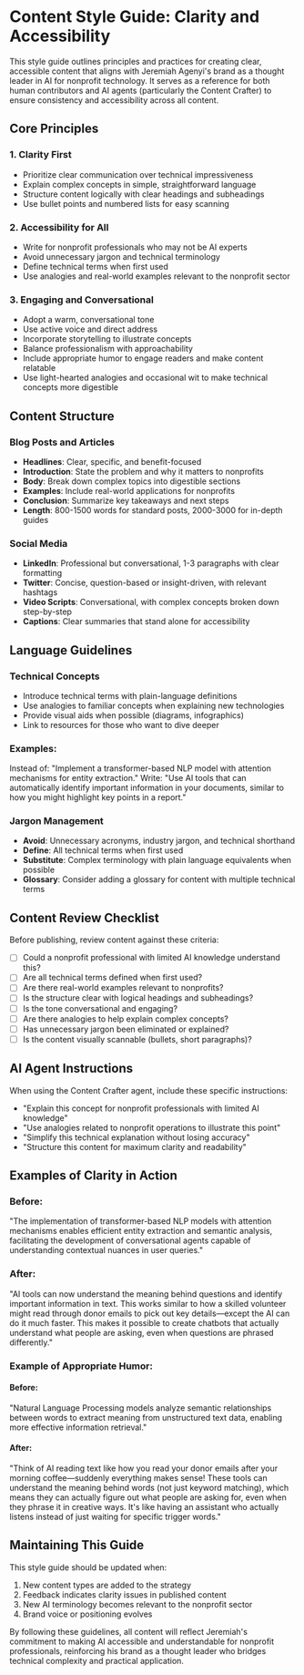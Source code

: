# Content Style Guide: Clarity and Accessibility

This style guide outlines principles and practices for creating clear, accessible content that aligns with Jeremiah Agenyi's brand as a thought leader in AI for nonprofit technology. It serves as a reference for both human contributors and AI agents (particularly the Content Crafter) to ensure consistency and accessibility across all content.

## Core Principles

### 1. Clarity First
- Prioritize clear communication over technical impressiveness
- Explain complex concepts in simple, straightforward language
- Structure content logically with clear headings and subheadings
- Use bullet points and numbered lists for easy scanning

### 2. Accessibility for All
- Write for nonprofit professionals who may not be AI experts
- Avoid unnecessary jargon and technical terminology
- Define technical terms when first used
- Use analogies and real-world examples relevant to the nonprofit sector

### 3. Engaging and Conversational
- Adopt a warm, conversational tone
- Use active voice and direct address
- Incorporate storytelling to illustrate concepts
- Balance professionalism with approachability
- Include appropriate humor to engage readers and make content relatable
- Use light-hearted analogies and occasional wit to make technical concepts more digestible

## Content Structure

### Blog Posts and Articles
- **Headlines**: Clear, specific, and benefit-focused
- **Introduction**: State the problem and why it matters to nonprofits
- **Body**: Break down complex topics into digestible sections
- **Examples**: Include real-world applications for nonprofits
- **Conclusion**: Summarize key takeaways and next steps
- **Length**: 800-1500 words for standard posts, 2000-3000 for in-depth guides

### Social Media
- **LinkedIn**: Professional but conversational, 1-3 paragraphs with clear formatting
- **Twitter**: Concise, question-based or insight-driven, with relevant hashtags
- **Video Scripts**: Conversational, with complex concepts broken down step-by-step
- **Captions**: Clear summaries that stand alone for accessibility

## Language Guidelines

### Technical Concepts
- Introduce technical terms with plain-language definitions
- Use analogies to familiar concepts when explaining new technologies
- Provide visual aids when possible (diagrams, infographics)
- Link to resources for those who want to dive deeper

### Examples:
Instead of: "Implement a transformer-based NLP model with attention mechanisms for entity extraction."
Write: "Use AI tools that can automatically identify important information in your documents, similar to how you might highlight key points in a report."

### Jargon Management
- **Avoid**: Unnecessary acronyms, industry jargon, and technical shorthand
- **Define**: All technical terms when first used
- **Substitute**: Complex terminology with plain language equivalents when possible
- **Glossary**: Consider adding a glossary for content with multiple technical terms

## Content Review Checklist

Before publishing, review content against these criteria:
- [ ] Could a nonprofit professional with limited AI knowledge understand this?
- [ ] Are all technical terms defined when first used?
- [ ] Are there real-world examples relevant to nonprofits?
- [ ] Is the structure clear with logical headings and subheadings?
- [ ] Is the tone conversational and engaging?
- [ ] Are there analogies to help explain complex concepts?
- [ ] Has unnecessary jargon been eliminated or explained?
- [ ] Is the content visually scannable (bullets, short paragraphs)?

## AI Agent Instructions

When using the Content Crafter agent, include these specific instructions:
- "Explain this concept for nonprofit professionals with limited AI knowledge"
- "Use analogies related to nonprofit operations to illustrate this point"
- "Simplify this technical explanation without losing accuracy"
- "Structure this content for maximum clarity and readability"

## Examples of Clarity in Action

### Before:
"The implementation of transformer-based NLP models with attention mechanisms enables efficient entity extraction and semantic analysis, facilitating the development of conversational agents capable of understanding contextual nuances in user queries."

### After:
"AI tools can now understand the meaning behind questions and identify important information in text. This works similar to how a skilled volunteer might read through donor emails to pick out key details—except the AI can do it much faster. This makes it possible to create chatbots that actually understand what people are asking, even when questions are phrased differently."

### Example of Appropriate Humor:

#### Before:
"Natural Language Processing models analyze semantic relationships between words to extract meaning from unstructured text data, enabling more effective information retrieval."

#### After:
"Think of AI reading text like how you read your donor emails after your morning coffee—suddenly everything makes sense! These tools can understand the meaning behind words (not just keyword matching), which means they can actually figure out what people are asking for, even when they phrase it in creative ways. It's like having an assistant who actually listens instead of just waiting for specific trigger words."

## Maintaining This Guide

This style guide should be updated when:
1. New content types are added to the strategy
2. Feedback indicates clarity issues in published content
3. New AI terminology becomes relevant to the nonprofit sector
4. Brand voice or positioning evolves

By following these guidelines, all content will reflect Jeremiah's commitment to making AI accessible and understandable for nonprofit professionals, reinforcing his brand as a thought leader who bridges technical complexity and practical application.

